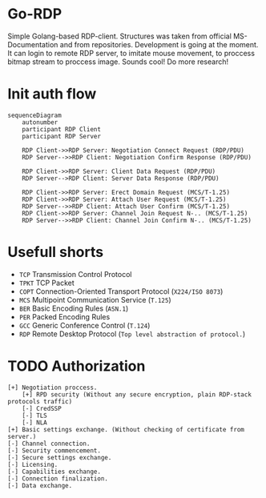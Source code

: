 # Go-RDP
Simple Golang-based RDP-client. Structures was taken from official MS-Documentation and from repositories. Development is going at the moment. It can login to remote RDP server, to imitate mouse movement, to proccess bitmap stream to proccess image. Sounds cool! Do more research!

# Init auth flow 

```mermaid
sequenceDiagram
    autonumber
    participant RDP Client
    participant RDP Server

    RDP Client->>RDP Server: Negotiation Connect Request (RDP/PDU)
    RDP Server-->>RDP Client: Negotiation Confirm Response (RDP/PDU)

    RDP Client->>RDP Server: Client Data Request (RDP/PDU)
    RDP Server-->RDP Client: Server Data Response (RDP/PDU)

    RDP Client->>RDP Server: Erect Domain Request (MCS/T-1.25)
    RDP Client->>RDP Server: Attach User Request (MCS/T-1.25)
    RDP Server-->>RDP Client: Attach User Confirm (MCS/T-1.25)
    RDP Client->>RDP Server: Channel Join Request N-.. (MCS/T-1.25)
    RDP Server-->>RDP Client: Channel Join Confirm N-.. (MCS/T-1.25)
```

# Usefull shorts

- `TCP` Transmission Control Protocol
- `TPKT` TCP Packet
- `COPT` Connection-Oriented Transport Protocol (`X224/ISO 8073`)
- `MCS` Multipoint Communication Service (`T.125`)
- `BER` Basic Encoding Rules (`ASN.1`)
- `PER` Packed Encoding Rules 
- `GCC` Generic Conference Control (`T.124`)
- `RDP` Remote Desktop Protocol (`Top level abstraction of protocol.`)

# TODO Authorization

    [+] Negotiation proccess.
        [+] RPD security (Without any secure encryption, plain RDP-stack protocols traffic)
        [-] CredSSP
        [-] TLS
        [-] NLA
    [+] Basic settings exchange. (Without checking of certificate from server.)
    [-] Channel connection.
    [-] Security commencement.
    [-] Secure settings exchange.
    [-] Licensing.
    [-] Capabilities exchange.
    [-] Connection finalization.
    [-] Data exchange.


